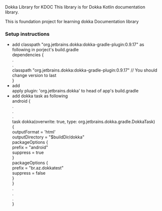  Dokka Library for KDOC
 This library is for Dokka Kotlin documentation library.
 
 This is foundation project for learning dokka Documentation library

<h3> Setup instructions</h3>
 <ul>
  <li>
 add  classpath "org.jetbrains.dokka:dokka-gradle-plugin:0.9.17" as following in porject's build.gradle
   </br>
 dependencies { </br>
        . </br>
        . </br>
        classpath "org.jetbrains.dokka:dokka-gradle-plugin:0.9.17" // You should change version to last</br>
    }  
 </li>
  <li> 
 add    </br>
apply plugin: 'org.jetbrains.dokka' to head of app's build.gradle
 </li>
  <li> 
   add dokka task as following   
</br>
   android {   </br>
   .   </br>
   .   </br>
   .   </br>
task dokka(overwrite: true, type: org.jetbrains.dokka.gradle.DokkaTask) {</br>
        outputFormat = 'html'</br>
        outputDirectory = "$buildDir/dokka"</br>
        packageOptions {</br>
            prefix = "android"</br>
            suppress = true</br>
        }</br>
        packageOptions {</br>
            prefix = "br.az.dokkatest"</br>
            suppress = false</br>
         }</br>
    }   </br>
   .   </br>
   .   </br>
   .   </br>
   }   </br>
 </li>
 </ul> 

    

